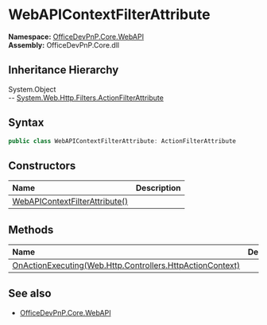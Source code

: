 # WebAPIContextFilterAttribute
  

**Namespace:** [OfficeDevPnP.Core.WebAPI](OfficeDevPnP.Core.WebAPI.md)  
**Assembly:** OfficeDevPnP.Core.dll  
## Inheritance Hierarchy
System.Object  
-- [System.Web.Http.Filters.ActionFilterAttribute](System.Web.Http.Filters.ActionFilterAttribute.md)
## Syntax
```C#
public class WebAPIContextFilterAttribute: ActionFilterAttribute
```
## Constructors
|**Name**|**Description**|
|:-----|:-----|
| [WebAPIContextFilterAttribute()](OfficeDevPnP.Core.WebAPI.WebAPIContextFilterAttribute.Constructor1details.md) | 
## Methods
|**Name**|**Description**|
|:-----|:-----|
| [OnActionExecuting(Web.Http.Controllers.HttpActionContext)](OfficeDevPnP.Core.WebAPI.WebAPIContextFilterAttribute.OnActionExecutingWeb.Http.Controllers.HttpActionContext.md) | 
## See also
- [OfficeDevPnP.Core.WebAPI](OfficeDevPnP.Core.WebAPI.md)
